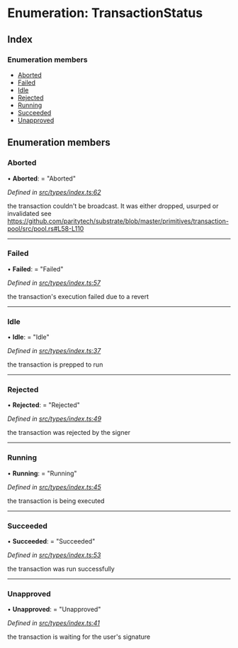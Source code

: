 # Enumeration: TransactionStatus

## Index

### Enumeration members

* [Aborted](transactionstatus.md#aborted)
* [Failed](transactionstatus.md#failed)
* [Idle](transactionstatus.md#idle)
* [Rejected](transactionstatus.md#rejected)
* [Running](transactionstatus.md#running)
* [Succeeded](transactionstatus.md#succeeded)
* [Unapproved](transactionstatus.md#unapproved)

## Enumeration members

###  Aborted

• **Aborted**: = "Aborted"

*Defined in [src/types/index.ts:62](https://github.com/PolymathNetwork/polymesh-sdk/blob/31a16a34/src/types/index.ts#L62)*

the transaction couldn't be broadcast. It was either dropped, usurped or invalidated
see https://github.com/paritytech/substrate/blob/master/primitives/transaction-pool/src/pool.rs#L58-L110

___

###  Failed

• **Failed**: = "Failed"

*Defined in [src/types/index.ts:57](https://github.com/PolymathNetwork/polymesh-sdk/blob/31a16a34/src/types/index.ts#L57)*

the transaction's execution failed due to a revert

___

###  Idle

• **Idle**: = "Idle"

*Defined in [src/types/index.ts:37](https://github.com/PolymathNetwork/polymesh-sdk/blob/31a16a34/src/types/index.ts#L37)*

the transaction is prepped to run

___

###  Rejected

• **Rejected**: = "Rejected"

*Defined in [src/types/index.ts:49](https://github.com/PolymathNetwork/polymesh-sdk/blob/31a16a34/src/types/index.ts#L49)*

the transaction was rejected by the signer

___

###  Running

• **Running**: = "Running"

*Defined in [src/types/index.ts:45](https://github.com/PolymathNetwork/polymesh-sdk/blob/31a16a34/src/types/index.ts#L45)*

the transaction is being executed

___

###  Succeeded

• **Succeeded**: = "Succeeded"

*Defined in [src/types/index.ts:53](https://github.com/PolymathNetwork/polymesh-sdk/blob/31a16a34/src/types/index.ts#L53)*

the transaction was run successfully

___

###  Unapproved

• **Unapproved**: = "Unapproved"

*Defined in [src/types/index.ts:41](https://github.com/PolymathNetwork/polymesh-sdk/blob/31a16a34/src/types/index.ts#L41)*

the transaction is waiting for the user's signature
